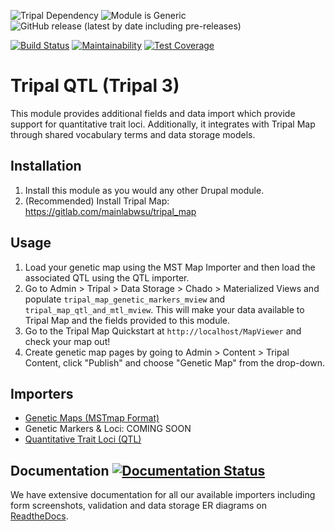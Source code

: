 ![Tripal Dependency](https://img.shields.io/badge/tripal-%3E=3.0-brightgreen)
![Module is Generic](https://img.shields.io/badge/generic-tested%20manually-yellow)
![GitHub release (latest by date including pre-releases)](https://img.shields.io/github/v/release/UofS-Pulse-Binfo/tripal_qtl?include_prereleases)

[![Build Status](https://travis-ci.org/UofS-Pulse-Binfo/tripal_qtl.svg?branch=master)](https://travis-ci.org/UofS-Pulse-Binfo/tripal_qtl)
[![Maintainability](https://api.codeclimate.com/v1/badges/db8bad906e18da15382e/maintainability)](https://codeclimate.com/github/UofS-Pulse-Binfo/tripal_genetic/maintainability)
[![Test Coverage](https://api.codeclimate.com/v1/badges/db8bad906e18da15382e/test_coverage)](https://codeclimate.com/github/UofS-Pulse-Binfo/tripal_qtl/test_coverage)

# Tripal QTL (Tripal 3)

This module provides additional fields and data import which provide support for quantitative trait loci. Additionally, it integrates with Tripal Map through shared vocabulary terms and data storage models.

## Installation

1. Install this module as you would any other Drupal module.
2. (Recommended) Install Tripal Map: https://gitlab.com/mainlabwsu/tripal_map

## Usage

1. Load your genetic map using the MST Map Importer and then load the associated QTL using the QTL importer.
2. Go to Admin > Tripal > Data Storage > Chado > Materialized Views and populate `tripal_map_genetic_markers_mview` and `tripal_map_qtl_and_mtl_mview`. This will make your data available to Tripal Map and the fields provided to this module.
3. Go to the Tripal Map Quickstart at `http://localhost/MapViewer` and check your map out!
4. Create genetic map pages by going to Admin > Content > Tripal Content, click "Publish" and choose "Genetic Map" from the drop-down.

## Importers
 - [Genetic Maps (MSTmap Format)](https://tripal-map-helper.readthedocs.io/en/latest/MSTmap.html)
 - Genetic Markers & Loci: COMING SOON
 - [Quantitative Trait Loci (QTL)](https://tripal-map-helper.readthedocs.io/en/latest/QTLimporter.html)

## Documentation [![Documentation Status](https://readthedocs.org/projects/tripal-map-helper/badge/?version=latest)](https://tripal-map-helper.readthedocs.io/en/latest/?badge=latest)

We have extensive documentation for all our available importers including form screenshots, validation and data storage ER diagrams on [ReadtheDocs](https://tripal-map-helper.readthedocs.io/en/latest/).
